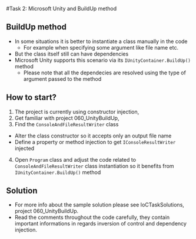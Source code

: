 #Task 2: Microsoft Unity and BuildUp method

## BuildUp method
* In some situations it is better to instantiate a class manually in the code
  * For example when specifying some argument like file name etc.
* But the class itself still can have dependencies
* Microsoft Unity supports this scenario via its ```IUnityContainer.BuildUp()``` method
  * Please note that all the dependecies are resolved using the type of argument passed to the method

## How to start?

1. The project is currently using constructor injection,
2. Get familiar with project 060_UnityBuildUp,
3. Find the ```ConsoleAndFileResultWriter``` class
  * Alter the class constructor so it accepts only an output file name
  * Define a property or method injection to get ```IConsoleResultWriter``` injected
4. Open ```Program``` class and adjust the code related to ```ConsoleAndFileResultWriter``` class instantiation so it benefits from ```IUnityContainer.BuildUp()``` method

## Solution

* For more info about the sample solution please see IoCTaskSolutions, project 060_UnityBuildUp.
* Read the comments throughout the code carefully, they contain important informations in regards inversion of control and dependency injection.
